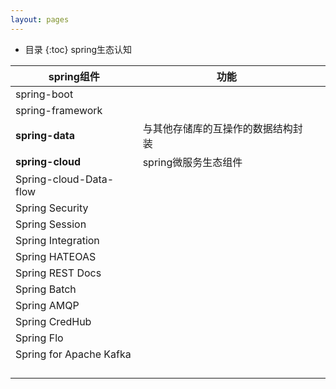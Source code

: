 ```yaml
---
layout: pages
---
```

*  目录
{:toc}
spring生态认知



| spring组件              | 功能                               |      |
| ----------------------- | ---------------------------------- | ---- |
| spring-boot             |                                    |      |
| spring-framework        |                                    |      |
| **spring-data**         | 与其他存储库的互操作的数据结构封装 |      |
| **spring-cloud**        | spring微服务生态组件               |      |
| Spring-cloud-Data-flow  |                                    |      |
| Spring Security         |                                    |      |
| Spring Session          |                                    |      |
| Spring Integration      |                                    |      |
| Spring HATEOAS          |                                    |      |
| Spring REST Docs        |                                    |      |
| Spring Batch            |                                    |      |
| Spring AMQP             |                                    |      |
| Spring CredHub          |                                    |      |
| Spring Flo              |                                    |      |
| Spring for Apache Kafka |                                    |      |
|                         |                                    |      |
|                         |                                    |      |
|                         |                                    |      |
|                         |                                    |      |

